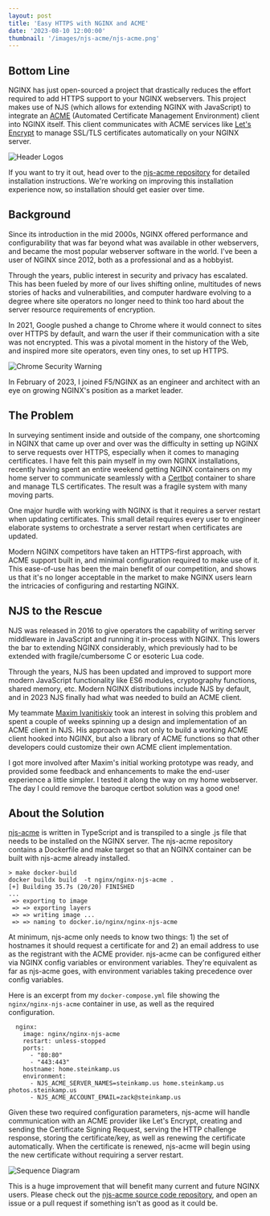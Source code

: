 ```yaml
---
layout: post
title: 'Easy HTTPS with NGINX and ACME'
date: '2023-08-10 12:00:00'
thumbnail: '/images/njs-acme/njs-acme.png'
---
```


## Bottom Line

NGINX has just open-sourced a project that drastically reduces the effort required to add HTTPS support to your NGINX webservers. This project makes use of NJS (which allows for extending NGINX with JavaScript) to integrate an [ACME](https://en.wikipedia.org/wiki/Automatic_Certificate_Management_Environment) (Automated Certificate Management Environment) client into NGINX itself. This client communicates with ACME services like [Let's Encrypt](https://letsencrypt.org/) to manage SSL/TLS certificates automatically on your NGINX server.

![Header Logos](/images/njs-acme/njs-acme.png "NGINX + NJS + njs-acme + ACME = CERTS")

If you want to try it out, head over to the [njs-acme repository](https://github.com/nginx/njs-acme) for detailed installation instructions. We're working on improving this installation experience now, so installation should get easier over time.


## Background

Since its introduction in the mid 2000s, NGINX offered performance and configurability that was far beyond what was available in other webservers, and became the most popular webserver software in the world. I've been a user of NGINX since 2012, both as a professional and as a hobbyist.

Through the years, public interest in security and privacy has escalated. This has been fueled by more of our lives shifting online, multitudes of news stories of hacks and vulnerabilities, and computer hardware evolving to a degree where site operators no longer need to think too hard about the server resource requirements of encryption.

In 2021, Google pushed a change to Chrome where it would connect to sites over HTTPS by default, and warn the user if their communication with a site was not encrypted. This was a pivotal moment in the history of the Web, and inspired more site operators, even tiny ones, to set up HTTPS.

![Chrome Security Warning](/images/njs-acme/not-secure.png "Security Warning")


In February of 2023, I joined F5/NGINX as an engineer and architect with an eye on growing NGINX's position as a market leader.


## The Problem

In surveying sentiment inside and outside of the company, one shortcoming in NGINX that came up over and over was the difficulty in setting up NGINX to serve requests over HTTPS, especially when it comes to managing certificates. I have felt this pain myself in my own NGINX installations, recently having spent an entire weekend getting NGINX containers on my home server to communicate seamlessly with a [Certbot](https://certbot.eff.org/) container to share and manage TLS certificates. The result was a fragile system with many moving parts.

One major hurdle with working with NGINX is that it requires a server restart when updating certificates. This small detail requires every user to engineer elaborate systems to orchestrate a server restart when certificates are updated.

Modern NGINX competitors have taken an HTTPS-first approach, with ACME support built in, and minimal configuration required to make use of it. This ease-of-use has been the main benefit of our competition, and shows us that it's no longer acceptable in the market to make NGINX users learn the intricacies of configuring and restarting NGINX.


## NJS to the Rescue

NJS was released in 2016 to give operators the capability of writing server middleware in JavaScript and running it in-process with NGINX. This lowers the bar to extending NGINX considerably, which previously had to be extended with fragile/cumbersome C or esoteric Lua code.

Through the years, NJS has been updated and improved to support more modern JavaScript functionality like ES6 modules, cryptography functions, shared memory, etc. Modern NGINX distributions include NJS by default, and in 2023 NJS finally had what was needed to build an ACME client.

My teammate [Maxim Ivanitiskiy](https://github.com/ivanitskiy) took an interest in solving this problem and spent a couple of weeks spinning up a design and implementation of an ACME client in NJS. His approach was not only to build a working ACME client hooked into NGINX, but also a library of ACME functions so that other developers could customize their own ACME client implementation.

I got more involved after Maxim's initial working prototype was ready, and provided some feedback and enhancements to make the end-user experience a little simpler. I tested it along the way on my home webserver. The day I could remove the baroque certbot solution was a good one!


## About the Solution

[njs-acme](https://github.com/nginx/njs-acme) is written in TypeScript and is transpiled to a single .js file that needs to be installed on the NGINX server. The njs-acme repository contains a Dockerfile and make target so that an NGINX container can be built with njs-acme already installed.

```
> make docker-build
docker buildx build  -t nginx/nginx-njs-acme .
[+] Building 35.7s (20/20) FINISHED
...
 => exporting to image
 => => exporting layers
 => => writing image ...
 => => naming to docker.io/nginx/nginx-njs-acme
```

At minimum, njs-acme only needs to know two things: 1) the set of hostnames it should request a certificate for and 2) an email address to use as the registrant with the ACME provider. njs-acme can be configured either via NGINX config variables or environment variables. They're equivalent as far as njs-acme goes, with environment variables taking precedence over config variables.

Here is an excerpt from my `docker-compose.yml` file showing the `nginx/nginx-njs-acme` container in use, as well as the required configuration.

```
  nginx:
    image: nginx/nginx-njs-acme
    restart: unless-stopped
    ports:
      - "80:80"
      - "443:443"
    hostname: home.steinkamp.us
    environment:
      - NJS_ACME_SERVER_NAMES=steinkamp.us home.steinkamp.us photos.steinkamp.us
      - NJS_ACME_ACCOUNT_EMAIL=zack@steinkamp.us
```

Given these two required configuration parameters, njs-acme will handle communication with an ACME provider like Let's Encrypt, creating and sending the Certificate Signing Request, serving the HTTP challenge response, storing the certificate/key, as well as renewing the certificate automatically. When the certificate is renewed, njs-acme will begin using the new certificate without requiring a server restart.

![Sequence Diagram](/images/njs-acme/sequence.png "Sequence Diagram")

This is a huge improvement that will benefit many current and future NGINX users. Please check out the [njs-acme source code repository](https://github.com/nginxinc/njs-acme), and open an issue or a pull request if something isn't as good as it could be.
